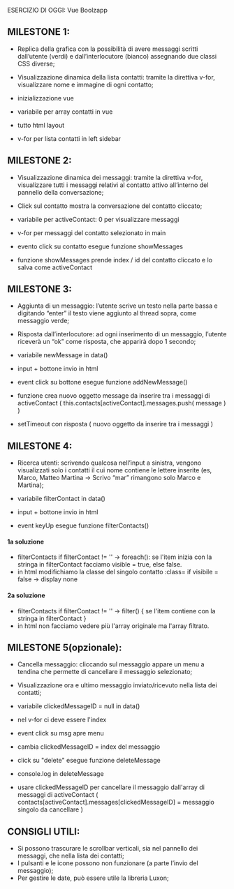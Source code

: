 ESERCIZIO DI OGGI: Vue Boolzapp

## MILESTONE 1:
- Replica della grafica con la possibilità di avere messaggi scritti dall’utente (verdi) e dall’interlocutore (bianco) assegnando due classi CSS diverse;
- Visualizzazione dinamica della lista contatti: tramite la direttiva v-for, visualizzare nome e immagine di ogni contatto;

- inizializzazione vue
- variabile per array contatti in vue
- tutto html layout
- v-for per lista contatti in left sidebar

## MILESTONE 2:
- Visualizzazione dinamica dei messaggi: tramite la direttiva v-for, visualizzare tutti i messaggi relativi al contatto attivo all’interno del pannello della conversazione;
- Click sul contatto mostra la conversazione del contatto cliccato;

- variabile per activeContact: 0 per visualizzare messaggi
- v-for per messaggi del contatto selezionato in main
- evento click su contatto esegue funzione showMessages
- funzione showMessages prende index / id del contatto cliccato e lo salva come activeContact


## MILESTONE 3:
- Aggiunta di un messaggio: l’utente scrive un testo nella parte bassa e digitando “enter” il testo viene aggiunto al thread sopra, come messaggio verde;
- Risposta dall’interlocutore: ad ogni inserimento di un messaggio, l’utente riceverà un “ok” come risposta, che apparirà dopo 1 secondo;

- variabile newMessage in data()
- input + bottone invio in html
- event click su bottone esegue funzione addNewMessage() 
- funzione crea nuovo oggetto message da inserire tra i messaggi di activeContact ( this.contacts[activeContact].messages.push( message ) )
- setTimeout con risposta ( nuovo oggetto da inserire tra i messaggi )


## MILESTONE 4:
- Ricerca utenti: scrivendo qualcosa nell’input a sinistra, vengono visualizzati solo i contatti il cui nome contiene le lettere inserite (es, Marco, Matteo Martina -> Scrivo “mar” rimangono solo Marco e Martina);

- variabile filterContact in data()
- input + bottone invio in html
- event keyUp esegue funzione filterContacts()

#### 1a soluzione
- filterContacts if filterContact != '' -> foreach(): se l'item inizia con la stringa in 
filterContact facciamo visible = true, else false. 
- in html modifichiamo la classe del singolo contatto :class= if visibile = false -> display none

#### 2a soluzione
- filterContacts if filterContact != '' -> filter() { se l'item contiene con la stringa in 
filterContact }
- in html non facciamo vedere più l'array originale ma l'array filtrato.



## MILESTONE 5(opzionale):
- Cancella messaggio: cliccando sul messaggio appare un menu a tendina che permette di cancellare il messaggio selezionato;
- Visualizzazione ora e ultimo messaggio inviato/ricevuto nella lista dei contatti;

- variabile clickedMessageID = null in data()
- nel v-for ci deve essere l'index
- event click su msg apre menu 
- cambia clickedMessageID = index del messaggio
- click su "delete" esegue funzione deleteMessage
- console.log in deleteMessage
- usare clickedMessageID per cancellare il messaggio dall'array di messaggi di activeContact ( contacts[activeContact].messages[clickedMessageID] = messaggio singolo da cancellare )


## CONSIGLI UTILI:
- Si possono trascurare le scrollbar verticali, sia nel pannello dei messaggi, che nella lista dei contatti;
- I pulsanti e le icone possono non funzionare (a parte l’invio del messaggio);
- Per gestire le date, può essere utile la libreria Luxon;



